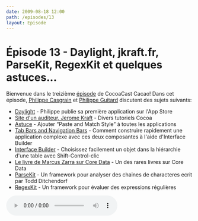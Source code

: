 ```yaml
---
date: 2009-08-18 12:00
path: /episodes/13
layout: Episode
---
```

# Épisode 13 - Daylight, jkraft.fr, ParseKit, RegexKit et quelques astuces...
<p>Bienvenue dans le treizième <a href="https://archive.org/download/cacaocast/cacaocast_13.mp3" title="CocoaCast Cacao Episode 13">épisode</a> de CocoaCast Cacao! Dans cet épisode, <a href="http://www.twitter.com/philippec" title="Philippe Casgrain sur Twitter">Philippe Casgrain</a> et <a href="http://www.twitter.com/philippeguitard" title="Philippe Guitard sur Twitter">Philippe Guitard</a> discutent des sujets suivants: </p>
<ul><li><a href="http://itunes.apple.com/WebObjects/MZStore.woa/wa/viewSoftware?id=324528814&amp;mt=8" title="Daylight">Daylight</a> - Philippe publie sa première application sur l'App Store</li>
<li><a href="http://www.jkraft.fr/tag/tuto/" title="Site d'un auditeur, Jerome Kraft">Site d'un auditeur, Jerome Kraft</a> - Divers tutoriels Cocoa</li>
<li><a href="http://junecloud.com/images/twitter/paste-and-match-style.png" title="Astuce">Astuce</a> - Ajouter &ldquo;Paste and Match Style&rdquo; à toutes les applications</li>
<li><a href="http://broadcast.oreilly.com/2009/06/tab-bars-and-navigation-bars-t.html" title="Tab Bars and Navigation Bars">Tab Bars and Navigation Bars</a> - Comment construire rapidement une application complexe avec ces deux composantes à l'aide d'Interface Builder</li>
<li><a href="http://borkwarellc.wordpress.com/2009/08/13/easy-nested-object-selection-in-ib/" title="Interface Builder">Interface Builder</a> - Choisissez facilement un objet dans la hiérarchie d'une table avec Shift-Control-clic</li>
<li><a href="http://www.pragprog.com/titles/mzcd/core-data" title="Le livre de Marcus Zarra sur Core Data">Le livre de Marcus Zarra sur Core Data</a> - Un des rares livres sur Core Data</li>
<li><a href="http://parsekit.com/" title="ParseKit">ParseKit</a> - Un framework pour analyser des chaines de characteres ecrit par Todd Ditchendorf</li>
<li><a href="http://regexkit.sourceforge.net/" title="RegexKit">RegexKit</a> - Un framework pour évaluer des expressions régulières</li>
</ul>
<p><audio controls><source src="https://archive.org/download/cacaocast/cacaocast_13.mp3" type="audio/mpeg"><source src="https://archive.org/download/cacaocast/cacaocast_13.mp3" type="audio/mp4">Votre navigateur ne supporte pas l'élément audio / Your browser does not support the audio element.</audio></p>
